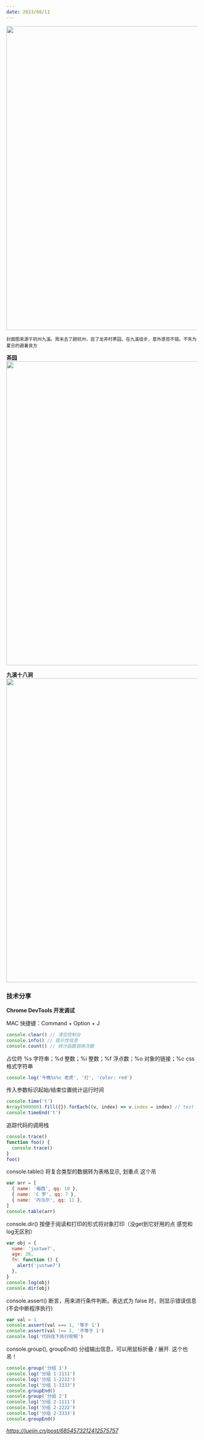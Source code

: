 ```yaml
---
date: 2023/08/11
---
```


<img src="https://i.imgs.ovh/i/2023/08/24/64e6f4c6aaf16.png" width="800" />

<small>封面图来源于杭州九溪。周末去了趟杭州，逛了龙井村茶园、在九溪徒步，意外感觉不错。不失为夏日的避暑良方 </small>

**茶园**  
<img src="https://i.imgs.ovh/i/2023/08/24/64e6f4c3eebb0.png" width="800" />

**九溪十八涧**  
<img src="https://i.imgs.ovh/i/2023/08/24/64e6f4d844fd5.png" width="800" />


### 技术分享
**Chrome DevTools 开发调试**

MAC 快捷键：Command + Option + J

```javascript
console.clear() // 清空控制台
console.info() // 提示性信息
console.count() // 统计函数调用次数
```

占位符
%s	字符串；%d	整数；%i	整数；%f  浮点数；%o 对象的链接；%c  css 格式字符串
```javascript
console.log('今晚%s%c 老虎', '打', 'color: red')
```

传入参数标识起始/结束位置统计运行时间
```javascript
console.time('t')
Array(900000).fill({}).forEach((v, index) => v.index = index) // test
console.timeEnd('t')
```

追踪代码的调用栈
```javascript
console.trace()
function foo() {
  console.trace()
}
foo()
```

console.table() 将复合类型的数据转为表格显示, 划重点 这个吊
```javascript
var arr = [
  { name: '梅西', qq: 10 },
  { name: 'C 罗', qq: 7 },
  { name: '内马尔', qq: 11 },
]
console.table(arr)
```

console.dir() 按便于阅读和打印的形式将对象打印（没get到它好用的点 感觉和log无区别）
```javascript
var obj = {
  name: 'justwe7',
  age: 26,
  fn: function () {
    alert('justwe7')
  },
}
console.log(obj)
console.dir(obj)
```

console.assert()  断言，用来进行条件判断。表达式为 false 时，则显示错误信息 (不会中断程序执行)
```javascript
var val = 1
console.assert(val === 1, '等于 1')
console.assert(val !== 1, '不等于 1')
console.log('代码往下执行呢啊')
```

console.group(), groupEnd() 分组输出信息，可以用鼠标折叠 / 展开. 这个也吊！
```javascript
console.group('分组 1')
console.log('分组 1-1111')
console.log('分组 1-2222')
console.log('分组 1-3333')
console.groupEnd()
console.group('分组 2')
console.log('分组 2-1111')
console.log('分组 2-2222')
console.log('分组 2-3333')
console.groupEnd()
```
*https://juejin.cn/post/6854573212412575757*
